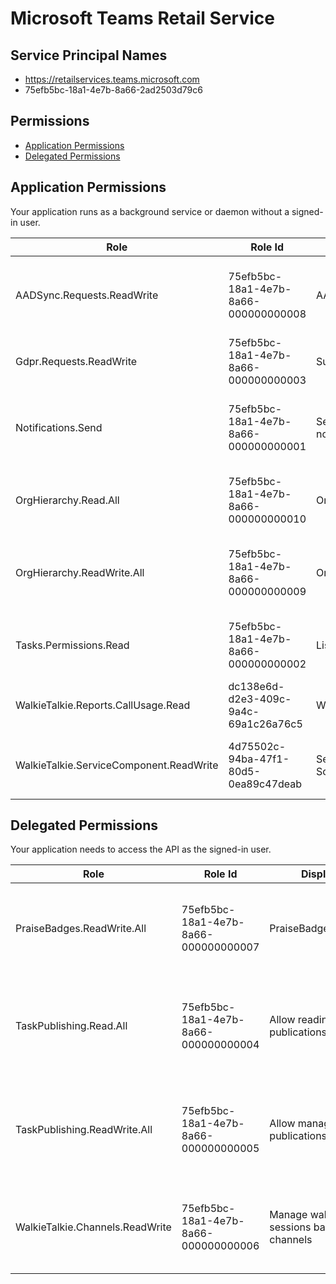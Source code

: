 # Microsoft Teams Retail Service
## Service Principal Names
- https://retailservices.teams.microsoft.com
- 75efb5bc-18a1-4e7b-8a66-2ad2503d79c6

 ## Permissions
- [Application Permissions](#application-permissions)
- [Delegated Permissions](#delegated-permissions)

## Application Permissions
Your application runs as a background service or daemon without a signed-in user.

| Role | Role Id | Display Name | Description |
|---|---|---|---|
| AADSync.Requests.ReadWrite | 75efb5bc-18a1-4e7b-8a66-000000000008 | AADSync.Requests.ReadWrite | This allows the application to submit tenant, team or user hard delete requests |
| Gdpr.Requests.ReadWrite | 75efb5bc-18a1-4e7b-8a66-000000000003 | Submit and monitor gdpr requests | Allows app to submit gdpr requests and read it's status |
| Notifications.Send | 75efb5bc-18a1-4e7b-8a66-000000000001 | Send teams activity feed notifications | Allows app to send teams activity feed notifications for task changes |
| OrgHierarchy.Read.All | 75efb5bc-18a1-4e7b-8a66-000000000010 | OrgHierarchy.Read.All | Allows an application to read the organizational hierarchy |
| OrgHierarchy.ReadWrite.All | 75efb5bc-18a1-4e7b-8a66-000000000009 | OrgHierarchy.ReadWrite.All | Allows an application to manage the organizational hierarchy for the tenant |
| Tasks.Permissions.Read | 75efb5bc-18a1-4e7b-8a66-000000000002 | List Task edit permissions | Allows app to see the fields that a given user can edit on a task |
| WalkieTalkie.Reports.CallUsage.Read | dc138e6d-d2e3-409c-9a4c-69a1c26a76c5 | WalkieTalkie.Reports.CallUsage.Read | Read Call Usage Report of Walkie Talkie |
| WalkieTalkie.ServiceComponent.ReadWrite | 4d75502c-94ba-47f1-80d5-0ea89c47deab | Service to Service Authentication Scope | Used to grant access to communicating service components |

## Delegated Permissions
Your application needs to access the API as the signed-in user. 

| Role | Role Id | Display Name | Description |
|---|---|---|---|
| PraiseBadges.ReadWrite.All | 75efb5bc-18a1-4e7b-8a66-000000000007 | PraiseBadges.ReadWrite.All | Allows an application to manage the custom praise badges for a tenant |
| TaskPublishing.Read.All | 75efb5bc-18a1-4e7b-8a66-000000000004 | Allow reading of task publications | This allows the app to read all publications and reports the user has access to |
| TaskPublishing.ReadWrite.All | 75efb5bc-18a1-4e7b-8a66-000000000005 | Allow management of task publications | This allows the app to manage all publications and reports the user has access to |
| WalkieTalkie.Channels.ReadWrite | 75efb5bc-18a1-4e7b-8a66-000000000006 | Manage walkie talkie sessions backed by channels | This allows the app to initiate and manage walkie talkie sessions |

